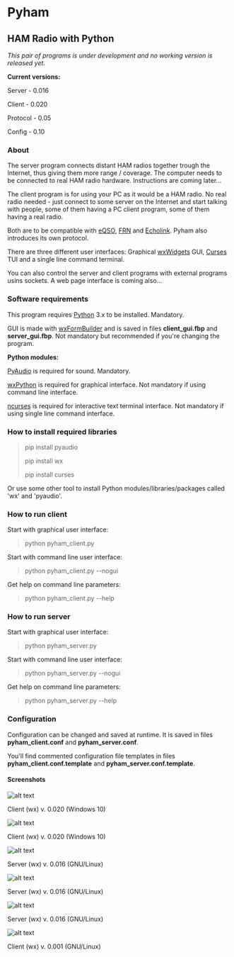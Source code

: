 # Pyham
## HAM Radio with Python
*This pair of programs is under development and no working version is released yet.*

**Current versions:**

Server - 0.016

Client - 0.020

Protocol - 0.05

Config - 0.10

### About
The server program connects distant HAM radios together trough the Internet, thus giving them more range / coverage. The computer needs to be connected to real HAM radio hardware. Instructions are coming later...

The client program is for using your PC as it would be a HAM radio. No real radio needed - just connect to some server on the Internet and start talking with people, some of them having a PC client program, some of them having a real radio.

Both are to be compatible with [eQSO](https://en.wikipedia.org/wiki/Radio_over_IP#eQSO), [FRN](http://www.freeradionetwork.eu/) and [Echolink](http://www.echolink.org/). Pyham also introduces its own protocol.

There are three different user interfaces: Graphical [wxWidgets](https://wxwidgets.org) GUI, [Curses](https://en.wikipedia.org/wiki/Curses_(programming_library)) TUI and a single line command terminal.

You can also control the server and client programs with external programs usins sockets. A web page interface is coming also...

### Software requirements
This program requires [Python](https://www.python.org/) 3.x to be installed. Mandatory.

GUI is made with [wxFormBuilder](https://github.com/wxFormBuilder/wxFormBuilder) and is saved in files **client_gui.fbp** and **server_gui.fbp**. Not mandatory but recommended if you're changing the program.

**Python modules:**

[PyAudio](https://pypi.org/project/PyAudio/) is required for sound. Mandatory.

[wxPython](https://pypi.org/project/wxPython/) is required for graphical interface. Not mandatory if using command line interface.

[ncurses]() is required for interactive text terminal interface. Not mandatory if using single line command interface.

### How to install required libraries
> pip install pyaudio
>
> pip install wx
>
> pip install curses

Or use some other tool to install Python modules/libraries/packages called 'wx' and 'pyaudio'.

### How to run client
Start with graphical user interface:

> python pyham_client.py

Start with command line user interface:

> python pyham_client.py --nogui

Get help on command line parameters:

> python pyham_client.py --help

### How to run server
Start with graphical user interface:

> python pyham_server.py

Start with command line user interface:

> python pyham_server.py --nogui

Get help on command line parameters:

> python pyham_server.py --help

### Configuration
Configuration can be changed and saved at runtime. It is saved in files **pyham_client.conf** and **pyham_server.conf**.

You'll find commented configuration file templates in files **pyham_client.conf.template** and **pyham_server.conf.template**. 

#### Screenshots
![alt text](http://titanix.net/~japek/pyham-client-0020-wx-windows.png)

Client (wx) v. 0.020 (Windows 10)

![alt text](http://titanix.net/~japek/pyham-client-settings-0020-wx-windows.png)

Client (wx) v. 0.020 (Windows 10)

![alt text](http://titanix.net/~japek/pyham-server-0016-wx-windows.png)

Server (wx) v. 0.016 (GNU/Linux)

![alt text](http://titanix.net/~japek/pyham-server-settings-0016-wx-windows.png)

Server (wx) v. 0.016 (GNU/Linux)

![alt text](http://titanix.net/~japek/pyham-server-stats-0016-wx-windows.png)

Server (wx) v. 0.016 (GNU/Linux)

![alt text](http://titanix.net/~japek/pyham-client-0001.png)

Client (wx) v. 0.001 (GNU/Linux)
